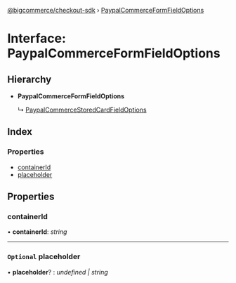 [@bigcommerce/checkout-sdk](../README.md) › [PaypalCommerceFormFieldOptions](paypalcommerceformfieldoptions.md)

# Interface: PaypalCommerceFormFieldOptions

## Hierarchy

* **PaypalCommerceFormFieldOptions**

  ↳ [PaypalCommerceStoredCardFieldOptions](paypalcommercestoredcardfieldoptions.md)

## Index

### Properties

* [containerId](paypalcommerceformfieldoptions.md#containerid)
* [placeholder](paypalcommerceformfieldoptions.md#optional-placeholder)

## Properties

###  containerId

• **containerId**: *string*

___

### `Optional` placeholder

• **placeholder**? : *undefined | string*
